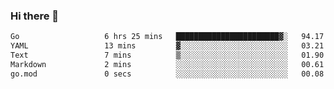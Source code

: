 ### Hi there 👋

<!--
**yeya24/yeya24** is a ✨ _special_ ✨ repository because its `README.md` (this file) appears on your GitHub profile.

Here are some ideas to get you started:

- 🔭 I’m currently working on ...
- 🌱 I’m currently learning ...
- 👯 I’m looking to collaborate on ...
- 🤔 I’m looking for help with ...
- 💬 Ask me about ...
- 📫 How to reach me: ...
- 😄 Pronouns: ...
- ⚡ Fun fact: ...
-->

<!--START_SECTION:waka-->

```txt
Go                   6 hrs 25 mins   ███████████████████████▓░   94.17 %
YAML                 13 mins         ▓░░░░░░░░░░░░░░░░░░░░░░░░   03.21 %
Text                 7 mins          ▒░░░░░░░░░░░░░░░░░░░░░░░░   01.90 %
Markdown             2 mins          ░░░░░░░░░░░░░░░░░░░░░░░░░   00.61 %
go.mod               0 secs          ░░░░░░░░░░░░░░░░░░░░░░░░░   00.08 %
```

<!--END_SECTION:waka-->
